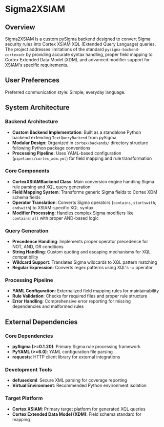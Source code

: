 # Sigma2XSIAM

## Overview

Sigma2XSIAM is a custom pySigma backend designed to convert Sigma security rules into Cortex XSIAM XQL (Extended Query Language) queries. The project addresses limitations of the standard `pysigma-backend-cortexxdr` by providing accurate syntax handling, proper field mapping to Cortex Extended Data Model (XDM), and advanced modifier support for XSIAM's specific requirements.

## User Preferences

Preferred communication style: Simple, everyday language.

## System Architecture

### Backend Architecture
- **Custom Backend Implementation**: Built as a standalone Python backend extending `TextQueryBackend` from pySigma
- **Modular Design**: Organized in `cortex/backends/` directory structure following Python package conventions
- **Processing Pipeline**: Uses YAML-based configuration (`pipelines/cortex_xdm.yml`) for field mapping and rule transformation

### Core Components
- **CortexXSIAMBackend Class**: Main conversion engine handling Sigma rule parsing and XQL query generation
- **Field Mapping System**: Transforms generic Sigma fields to Cortex XDM schema fields
- **Operator Translation**: Converts Sigma operators (`contains`, `startswith`, `endswith`) to XSIAM-specific XQL syntax
- **Modifier Processing**: Handles complex Sigma modifiers like `contains|all` with proper AND-based logic

### Query Generation
- **Precedence Handling**: Implements proper operator precedence for NOT, AND, OR conditions
- **String Handling**: Custom quoting and escaping mechanisms for XQL compatibility
- **Wildcard Support**: Translates Sigma wildcards to XQL pattern matching
- **Regular Expression**: Converts regex patterns using XQL's `~=` operator

### Processing Pipeline
- **YAML Configuration**: Externalized field mapping rules for maintainability
- **Rule Validation**: Checks for required files and proper rule structure
- **Error Handling**: Comprehensive error reporting for missing dependencies and malformed rules

## External Dependencies

### Core Dependencies
- **pySigma (>=0.1.20)**: Primary Sigma rule processing framework
- **PyYAML (>=6.0)**: YAML configuration file parsing
- **requests**: HTTP client library for external integrations

### Development Tools
- **defusedxml**: Secure XML parsing for coverage reporting
- **Virtual Environment**: Recommended Python environment isolation

### Target Platform
- **Cortex XSIAM**: Primary target platform for generated XQL queries
- **Cortex Extended Data Model (XDM)**: Field schema standard for mapping